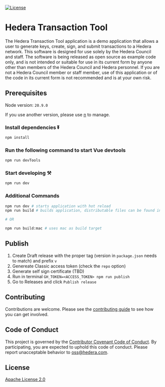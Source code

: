 [![License](https://img.shields.io/badge/License-Apache%202.0-blue.svg)](https://opensource.org/licenses/Apache-2.0)

# Hedera Transaction Tool

The Hedera Transaction Tool application is a demo application that allows a user to generate keys, create, sign, and submit transactions to a Hedera network. This software is designed for use solely by the Hedera Council and staff. The software is being released as open source as example code only, and is not intended or suitable for use in its current form by anyone other than members of the Hedera Council and Hedera personnel. If you are not a Hedera Council member or staff member, use of this application or of the code in its current form is not recommended
and is at your own risk.

## Prerequisites

Node version: `20.9.0`

If you use another version, please use [n](https://github.com/tj/n) to manage.

### Install dependencies ⏬

```bash
npm install
```

### Run the following command to start Vue devtools

```bash
npm run devTools
```

### Start developing ⚒️

```bash
npm run dev
```

### Additional Commands

```bash
npm run dev # starts application with hot reload
npm run build # builds application, distributable files can be found in "dist" folder

# OR

npm run build:mac # uses mac as build target
```

## Publish

1. Create Draft release with the proper tag (version in `package.json` needs to match) and prefix `v`
2. Genereate Classic access token (check the `repo` option)
3. Generate self sign certificate (TBD)
4. Run in terminal `GH_TOKEN=<ACCESS_TOKEN> npm run publish`
5. Go to Releases and click `Publish release`

## Contributing

Contributions are welcome. Please see the
[contributing guide](https://github.com/hashgraph/.github/blob/main/CONTRIBUTING.md)
to see how you can get involved.

## Code of Conduct

This project is governed by the
[Contributor Covenant Code of Conduct](https://github.com/hashgraph/.github/blob/main/CODE_OF_CONDUCT.md). By
participating, you are expected to uphold this code of conduct. Please report unacceptable behavior
to [oss@hedera.com](mailto:oss@hedera.com).

## License

[Apache License 2.0](LICENSE)
